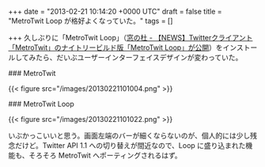 
+++
date = "2013-02-21 10:14:20 +0000 UTC"
draft = false
title = "MetroTwit Loop が格好よくなっていた。"
tags = []

+++
久しぶりに「MetroTwit Loop」（<a href="http://www.forest.impress.co.jp/docs/news/20111216_499465.html">窓の杜 - 【NEWS】Twitterクライアント「MetroTwit」のナイトリービルド版「MetroTwit Loop」が公開</a>）をインストールしてみたら、だいぶユーザーインターフェイスデザインが変わっていた。

<div class="section">
    ### MetroTwit
    

{{< figure src="/images/20130221101004.png"  >}}

</div>
<div class="section">
    ### MetroTwit Loop
    

{{< figure src="/images/20130221101022.png"  >}}

いぶかっこいいと思う。画面左端のバーが細くならないのが、個人的には少し残念だけど。Twitter API 1.1 への切り替えが間近なので、Loop に盛り込まれた機能も、そろそろ MetroTwit へポーティングされるはず。

</div>

